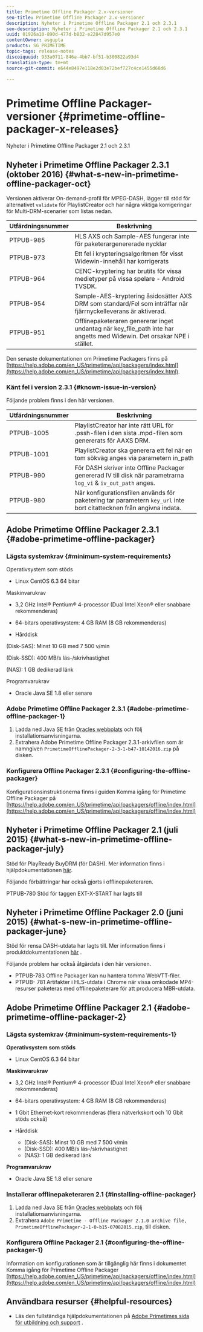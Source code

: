 ```yaml
---
title: Primetime Offline Packager 2.x-versioner
seo-title: Primetime Offline Packager 2.x-versioner
description: Nyheter i Primetime Offline Packager 2.1 och 2.3.1
seo-description: Nyheter i Primetime Offline Packager 2.1 och 2.3.1
uuid: 01926a10-890d-477d-b832-e22847d957e0
contentOwner: asgupta
products: SG_PRIMETIME
topic-tags: release-notes
discoiquuid: 933a0711-846a-4bb7-bf51-b300822a93d4
translation-type: tm+mt
source-git-commit: e644e8497e118e2d03e72bef727c4ce1455d68d6

---
```



# Primetime Offline Packager-versioner {#primetime-offline-packager-x-releases}

Nyheter i Primetime Offline Packager 2.1 och 2.3.1

## Nyheter i Primetime Offline Packager 2.3.1 (oktober 2016) {#what-s-new-in-primetime-offline-packager-oct}

Versionen aktiverar On-demand-profil för MPEG-DASH, lägger till stöd för alternativet `validate` för PlaylistCreator och har några viktiga korrigeringar för Multi-DRM-scenarier som listas nedan.

| **Utfärdningsnummer** | **Beskrivning** |
|---|---|
| PTPUB-985 | HLS AXS och Sample-AES fungerar inte för paketerargenererade nycklar |
| PTPUB-973 | Ett fel i krypteringsalgoritmen för visst Widewin-innehåll har korrigerats |
| PTPUB-964 | CENC-kryptering har brutits för vissa medietyper på vissa spelare - Android TVSDK. |
| PTPUB-954 | Sample-AES-kryptering åsidosätter AXS DRM som standard/Fel som inträffar när fjärrnyckelleverans är aktiverad. |
| PTPUB-951 | Offlinepaketeraren genererar inget undantag när key_file_path inte har angetts med Widewin. Det orsakar NPE i stället. |

Den senaste dokumentationen om Primetime Packagers finns på [https://help.adobe.com/en_US/primetime/api/packagers/index.html](https://help.adobe.com/en_US/primetime/api/packagers/index.html).

### Känt fel i version 2.3.1 {#known-issue-in-version}

Följande problem finns i den här versionen.

| **Utfärdningsnummer** | **Beskrivning** |
|---|---|
| PTPUB-1005 | PlaylistCreator har inte rätt URL för .pssh-filen i den sista .mpd-filen som genererats för AAXS DRM. |
| PTPUB-1001 | PlaylistCreator ska generera ett fel när en tom sökväg anges via parametern in_path |
| PTPUB-990 | För DASH skriver inte Offline Packager genererad IV till disk när parametrarna `log_vi` &amp; `iv_out_path` anges. |
| PTPUB-980 | När konfigurationsfilen används för paketering tar parametern `key_url` inte bort citattecknen från angivna indata. |

## Adobe Primetime Offline Packager 2.3.1 {#adobe-primetime-offline-packager}

### Lägsta systemkrav {#minimum-system-requirements}

Operativsystem som stöds

* Linux CentOS 6.3 64 bitar

Maskinvarukrav

* 3,2 GHz Intel® Pentium® 4-processor (Dual Intel Xeon® eller snabbare rekommenderas)

* 64-bitars operativsystem: 4 GB RAM (8 GB rekommenderas)

* Hårddisk

(Disk-SAS): Minst 10 GB med 7 500 v/min

(Disk-SSD): 400 MB/s läs-/skrivhastighet

(NAS): 1 GB dedikerad länk

Programvarukrav

* Oracle Java SE 1.8 eller senare

### Adobe Primetime Offline Packager 2.3.1 {#adobe-primetime-offline-packager-1}

1. Ladda ned Java SE från [Oracles webbplats](https://www.oracle.com/technetwork/java/javase/downloads/index.html) och följ installationsanvisningarna.
1. Extrahera Adobe Primetime Offline Packager 2.3.1-arkivfilen som är namngiven `PrimetimeOfflinePackager-2-3-1-b47-10142016.zip` på disken.

### Konfigurera Offline Packager 2.3.1 {#configuring-the-offline-packager}

Konfigurationsinstruktionerna finns i guiden Komma igång för Primetime Offline Packager på [https://help.adobe.com/en_US/primetime/api/packagers/offline/index.html](https://help.adobe.com/en_US/primetime/api/packagers/offline/index.html)

## Nyheter i Primetime Offline Packager 2.1 (juli 2015) {#what-s-new-in-primetime-offline-packager-july}

Stöd för PlayReady BuyDRM (för DASH). Mer information finns i hjälpdokumentationen [här](https://help.adobe.com/en_US/primetime/api/packagers/offline/index.html).

Följande förbättringar har också gjorts i offlinepaketeraren.

PTPUB-780 Stöd för taggen EXT-X-START har lagts till

## Nyheter i Primetime Offline Packager 2.0 (juni 2015) {#what-s-new-in-primetime-offline-packager-june}

Stöd för rensa DASH-utdata har lagts till. Mer information finns i produktdokumentationen [här](https://help.adobe.com/en_US/primetime/api/packagers/offline/index.html) .

Följande problem har också åtgärdats i den här versionen.

* PTPUB-783 Offline Packager kan nu hantera tomma WebVTT-filer.
* PTPUB- 781 Artifakter i HLS-utdata i Chrome när vissa omkodade MP4-resurser paketeras med offlinepaketerare för att producera MBR-utdata.

## Adobe Primetime Offline Packager 2.1 {#adobe-primetime-offline-packager-2}

### Lägsta systemkrav {#minimum-system-requirements-1}

**Operativsystem som stöds**

* Linux CentOS 6.3 64 bitar

**Maskinvarukrav**

* 3,2 GHz Intel® Pentium® 4-processor (Dual Intel Xeon® eller snabbare rekommenderas)

* 64-bitars operativsystem: 4 GB RAM (8 GB rekommenderas)

* 1 Gbit Ethernet-kort rekommenderas (flera nätverkskort och 10 Gbit stöds också)

* Hårddisk

   * (Disk-SAS): Minst 10 GB med 7 500 v/min
   * (Disk-SSD): 400 MB/s läs-/skrivhastighet
   * (NAS): 1 GB dedikerad länk

**Programvarukrav**

* Oracle Java SE 1.8 eller senare

### Installerar offlinepaketeraren 2.1 {#installing-offline-packager}

1. Ladda ned Java SE från [Oracles webbplats](https://www.oracle.com/technetwork/java/javase/downloads/index.html) och följ installationsanvisningarna.
1. Extrahera `Adobe Primetime - Offline Packager 2.1.0 archive file, PrimetimeOfflinePackager-2-1-0-b15-07082015.zip`, till disken.

### Konfigurera Offline Packager 2.1 {#configuring-the-offline-packager-1}

Information om konfigurationen som är tillgänglig här finns i dokumentet Komma igång för Primetime Offline Packager [https://help.adobe.com/en_US/primetime/api/packagers/offline/index.html](https://help.adobe.com/en_US/primetime/api/packagers/offline/index.html)

## Användbara resurser {#helpful-resources}

* Läs den fullständiga hjälpdokumentationen på [Adobe Primetimes sida för utbildning och support](https://helpx.adobe.com/support/primetime.html) .